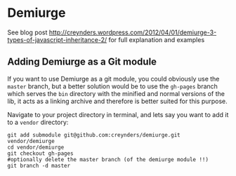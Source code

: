 # Demiurge

See blog post http://creynders.wordpress.com/2012/04/01/demiurge-3-types-of-javascript-inheritance-2/
for full explanation and examples

## Adding Demiurge as a Git module

If you want to use Demiurge as a git module, you could obviously use the ```master``` branch, but a better solution would be to use the ```gh-pages``` branch which serves the ```bin``` directory with the minified and normal versions of the lib, it acts as a linking archive and therefore is better suited for this purpose.

Navigate to your project directory in terminal, and lets say you want to add it to a ```vendor``` directory:

```
git add submodule git@github.com:creynders/demiurge.git vendor/demiurge
cd vendor/demiurge
git checkout gh-pages
#optionally delete the master branch (of the demiurge module !!)
git branch -d master
```
